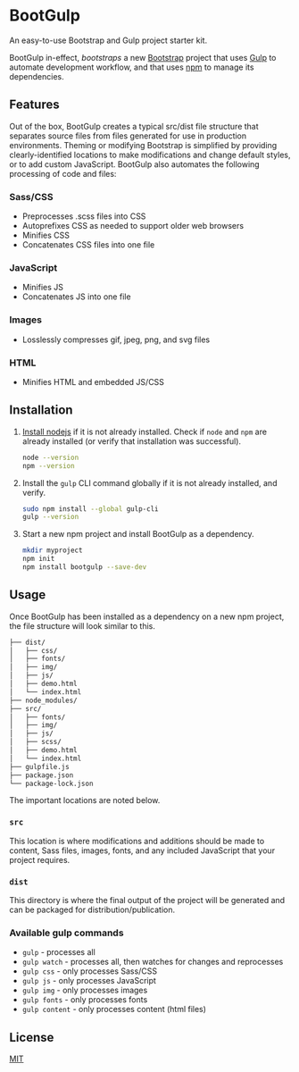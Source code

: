 # BootGulp

An easy-to-use Bootstrap and Gulp project starter kit.

BootGulp in-effect, *bootstraps* a new [Bootstrap](https://getbootstrap.com/)
project that uses [Gulp](https://gulpjs.com/) to automate development workflow,
and that uses [npm](https://www.npmjs.com/) to manage its dependencies.

## Features

Out of the box, BootGulp creates a typical src/dist file structure that
separates source files from files generated for use in production environments.
Theming or modifying Bootstrap is simplified by providing clearly-identified
locations to make modifications and change default styles, or to add custom
JavaScript. BootGulp also automates the following processing of code and files:

### Sass/CSS

* Preprocesses .scss files into CSS
* Autoprefixes CSS as needed to support older web browsers
* Minifies CSS
* Concatenates CSS files into one file

### JavaScript

* Minifies JS
* Concatenates JS into one file

### Images

* Losslessly compresses gif, jpeg, png, and svg files

### HTML

* Minifies HTML and embedded JS/CSS

## Installation

1. [Install nodejs](https://nodejs.org/en/download/) if it is not already
   installed. Check if `node` and `npm` are already installed (or verify that
   installation was successful).

      ```bash
      node --version
      npm --version
      ```

2. Install the `gulp` CLI command globally if it is not already installed, and
   verify.

      ```bash
      sudo npm install --global gulp-cli
      gulp --version
      ```

3. Start a new npm project and install BootGulp as a dependency.

      ```bash
      mkdir myproject
      npm init
      npm install bootgulp --save-dev
      ```

## Usage

Once BootGulp has been installed as a dependency on a new npm project, the file
structure will look similar to this.

```bash
├── dist/
│   ├── css/
│   ├── fonts/
│   ├── img/
│   ├── js/
│   ├── demo.html
│   └── index.html
├── node_modules/
├── src/
│   ├── fonts/
│   ├── img/
│   ├── js/
│   ├── scss/
│   ├── demo.html
│   └── index.html
├── gulpfile.js
├── package.json
└── package-lock.json
```

The important locations are noted below.

### `src`

This location is where modifications and additions should be made to content,
Sass files, images, fonts, and any included JavaScript that your project
requires.

### `dist`

This directory is where the final output of the project will be generated and
can be packaged for distribution/publication.

### Available gulp commands

* `gulp` - processes all
* `gulp watch` - processes all, then watches for changes and reprocesses
* `gulp css` - only processes Sass/CSS
* `gulp js` - only processes JavaScript
* `gulp img` - only processes images
* `gulp fonts` - only processes fonts
* `gulp content` - only processes content (html files)

## License

[MIT](./LICENSE.txt)
